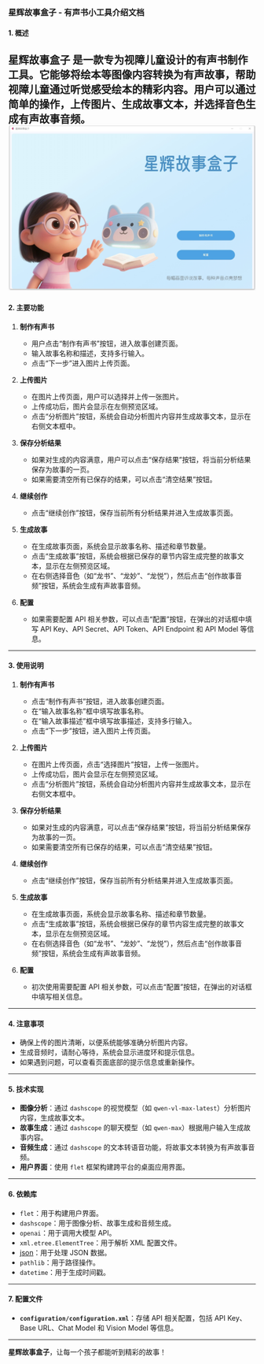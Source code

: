 ### 星辉故事盒子 - 有声书小工具介绍文档

#### 1. 概述
**星辉故事盒子** 是一款专为视障儿童设计的有声书制作工具。它能够将绘本等图像内容转换为有声故事，帮助视障儿童通过听觉感受绘本的精彩内容。用户可以通过简单的操作，上传图片、生成故事文本，并选择音色生成有声故事音频。
![](https://github.com/wwaa321/Starlight_Story_Box/blob/main/img/view.jpg)
---

#### 2. 主要功能
1. **制作有声书**
   - 用户点击“制作有声书”按钮，进入故事创建页面。
   - 输入故事名称和描述，支持多行输入。
   - 点击“下一步”进入图片上传页面。

2. **上传图片**
   - 在图片上传页面，用户可以选择并上传一张图片。
   - 上传成功后，图片会显示在左侧预览区域。
   - 点击“分析图片”按钮，系统会自动分析图片内容并生成故事文本，显示在右侧文本框中。

3. **保存分析结果**
   - 如果对生成的内容满意，用户可以点击“保存结果”按钮，将当前分析结果保存为故事的一页。
   - 如果需要清空所有已保存的结果，可以点击“清空结果”按钮。

4. **继续创作**
   - 点击“继续创作”按钮，保存当前所有分析结果并进入生成故事页面。

5. **生成故事**
   - 在生成故事页面，系统会显示故事名称、描述和章节数量。
   - 点击“生成故事”按钮，系统会根据已保存的章节内容生成完整的故事文本，显示在左侧预览区域。
   - 在右侧选择音色（如“龙书”、“龙妙”、“龙悦”），然后点击“创作故事音频”按钮，系统会生成有声故事音频。

6. **配置**
   - 如果需要配置 API 相关参数，可以点击“配置”按钮，在弹出的对话框中填写 API Key、API Secret、API Token、API Endpoint 和 API Model 等信息。

---

#### 3. 使用说明
1. **制作有声书**
   - 点击“制作有声书”按钮，进入故事创建页面。
   - 在“输入故事名称”框中填写故事名称。
   - 在“输入故事描述”框中填写故事描述，支持多行输入。
   - 点击“下一步”按钮，进入图片上传页面。

2. **上传图片**
   - 在图片上传页面，点击“选择图片”按钮，上传一张图片。
   - 上传成功后，图片会显示在左侧预览区域。
   - 点击“分析图片”按钮，系统会自动分析图片内容并生成故事文本，显示在右侧文本框中。

3. **保存分析结果**
   - 如果对生成的内容满意，可以点击“保存结果”按钮，将当前分析结果保存为故事的一页。
   - 如果需要清空所有已保存的结果，可以点击“清空结果”按钮。

4. **继续创作**
   - 点击“继续创作”按钮，保存当前所有分析结果并进入生成故事页面。

5. **生成故事**
   - 在生成故事页面，系统会显示故事名称、描述和章节数量。
   - 点击“生成故事”按钮，系统会根据已保存的章节内容生成完整的故事文本，显示在左侧预览区域。
   - 在右侧选择音色（如“龙书”、“龙妙”、“龙悦”），然后点击“创作故事音频”按钮，系统会生成有声故事音频。

6. **配置**
   - 初次使用需要配置 API 相关参数，可以点击“配置”按钮，在弹出的对话框中填写相关信息。

---

#### 4. 注意事项
- 确保上传的图片清晰，以便系统能够准确分析图片内容。
- 生成音频时，请耐心等待，系统会显示进度环和提示信息。
- 如果遇到问题，可以查看页面底部的提示信息或重新操作。

---

#### 5. 技术实现
- **图像分析**：通过 `dashscope` 的视觉模型（如 `qwen-vl-max-latest`）分析图片内容，生成故事文本。
- **故事生成**：通过 `dashscope` 的聊天模型（如 `qwen-max`）根据用户输入生成故事内容。
- **音频生成**：通过 `dashscope` 的文本转语音功能，将故事文本转换为有声故事音频。
- **用户界面**：使用 `flet` 框架构建跨平台的桌面应用界面。

---

#### 6. 依赖库
- `flet`：用于构建用户界面。
- `dashscope`：用于图像分析、故事生成和音频生成。
- `openai`：用于调用大模型 API。
- `xml.etree.ElementTree`：用于解析 XML 配置文件。
- [json](data/story_data.json)：用于处理 JSON 数据。
- `pathlib`：用于路径操作。
- `datetime`：用于生成时间戳。

---

#### 7. 配置文件
- **`configuration/configuration.xml`**：存储 API 相关配置，包括 API Key、Base URL、Chat Model 和 Vision Model 等信息。




---

**星辉故事盒子**，让每一个孩子都能听到精彩的故事！

